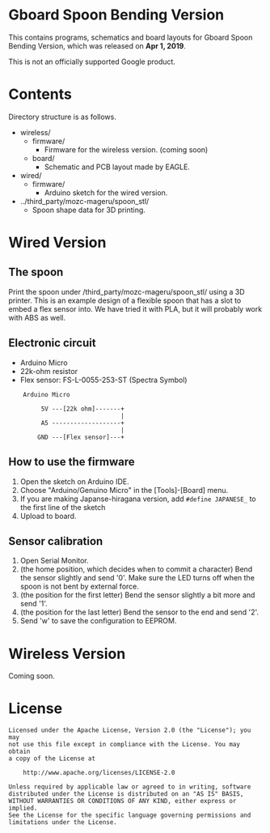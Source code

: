 # Gboard Spoon Bending Version

This contains programs, schematics and board layouts for Gboard Spoon Bending Version, which was released on **Apr 1, 2019**.

This is not an officially supported Google product.

# Contents

Directory structure is as follows.

- wireless/
  - firmware/
    - Firmware for the wireless version. (coming soon)
  - board/
    - Schematic and PCB layout made by EAGLE.
- wired/
  - firmware/
    - Arduino sketch for the wired version.
- ../third_party/mozc-mageru/spoon_stl/
   - Spoon shape data for 3D printing.

# Wired Version

## The spoon

Print the spoon under /third_party/mozc-mageru/spoon_stl/ using a 3D printer.
This is an example design of a flexible spoon that has a slot to embed a
flex sensor into.
We have tried it with PLA, but it will probably work with ABS as well.

## Electronic circuit

- Arduino Micro
- 22k-ohm resistor
- Flex sensor: FS-L-0055-253-ST (Spectra Symbol)

```
    Arduino Micro

         5V ---[22k ohm]-------+
                               |
         A5 -------------------+
                               |
        GND ---[Flex sensor]---+
```

## How to use the firmware

1. Open the sketch on Arduino IDE.
2. Choose "Arduino/Genuino Micro" in the [Tools]-[Board] menu.
3. If you are making Japanse-hiragana version, add ```#define JAPANESE_``` to the first line of the sketch
4. Upload to board.

## Sensor calibration

1. Open Serial Monitor.
2. (the home position, which decides when to commit a character)
   Bend the sensor slightly and send '0'. Make sure the LED turns off when the spoon is not bent by external force.
3. (the position for the first letter)
   Bend the sensor slightly a bit more and send '1'.
4. (the position for the last letter)
   Bend the sensor to the end and send '2'.
5. Send 'w' to save the configuration to EEPROM.

# Wireless Version

Coming soon.

# License

```
Licensed under the Apache License, Version 2.0 (the "License"); you may
not use this file except in compliance with the License. You may obtain
a copy of the License at

    http://www.apache.org/licenses/LICENSE-2.0

Unless required by applicable law or agreed to in writing, software
distributed under the License is distributed on an "AS IS" BASIS,
WITHOUT WARRANTIES OR CONDITIONS OF ANY KIND, either express or implied.
See the License for the specific language governing permissions and
limitations under the License.
```
